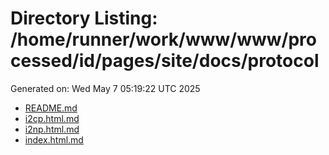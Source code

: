 # Directory Listing: /home/runner/work/www/www/processed/id/pages/site/docs/protocol
Generated on: Wed May  7 05:19:22 UTC 2025

- [README.md](README.md)
- [i2cp.html.md](i2cp.html.md)
- [i2np.html.md](i2np.html.md)
- [index.html.md](index.html.md)
